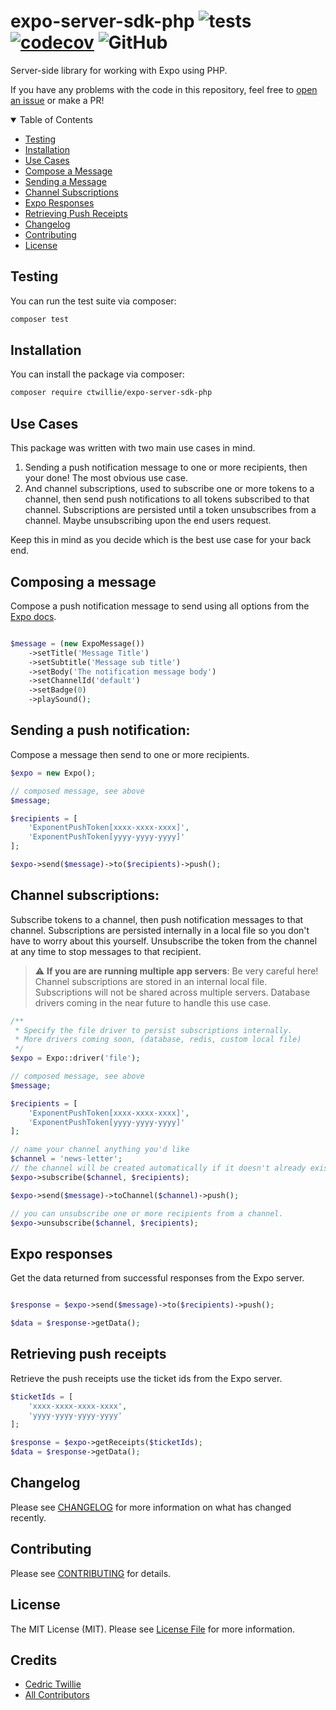 # expo-server-sdk-php ![tests](https://github.com/ctwillie/expo-server-sdk-php/actions/workflows/tests.yml/badge.svg) [![codecov](https://codecov.io/gh/ctwillie/expo-server-sdk-php/branch/master/graph/badge.svg?token=8QO3NL131R)](https://codecov.io/gh/ctwillie/expo-server-sdk-php) ![GitHub](https://img.shields.io/github/license/ctwillie/expo-server-sdk-php?color=%2300CED1)

Server-side library for working with Expo using PHP.

If you have any problems with the code in this repository, feel free to [open an issue](https://github.com/ctwillie/expo-server-sdk-php/issues) or make a PR!

<details open="open">
<summary>Table of Contents</summary>

-   [Testing](#testing)
-   [Installation](#installation)
-   [Use Cases](#use-cases)
-   [Compose a Message](#composing-a-message)
-   [Sending a Message](#sending-a-push-notification)
-   [Channel Subscriptions](#channel-subscriptions)
-   [Expo Responses](#expo-responses)
-   [Retrieving Push Receipts](#retrieving-push-receipts)
-   [Changelog](#changelog)
-   [Contributing](#contributing)
-   [License](#license)

</details>

## Testing

You can run the test suite via composer:

```bash
composer test
```

## Installation

You can install the package via composer:

```bash
composer require ctwillie/expo-server-sdk-php
```

## Use Cases

This package was written with two main use cases in mind.

1. Sending a push notification message to one or more recipients, then your done! The most obvious use case.
2. And channel subscriptions, used to subscribe one or more tokens to a channel, then send push notifications to all tokens subscribed to that channel. Subscriptions are persisted until a token unsubscribes from a channel. Maybe unsubscribing upon the end users request.

Keep this in mind as you decide which is the best use case for your back end.

## Composing a message

Compose a push notification message to send using all options from the [Expo docs](https://docs.expo.dev/push-notifications/sending-notifications/#message-request-format).

```php

$message = (new ExpoMessage())
    ->setTitle('Message Title')
    ->setSubtitle('Message sub title')
    ->setBody('The notification message body')
    ->setChannelId('default')
    ->setBadge(0)
    ->playSound();
```

## Sending a push notification:

Compose a message then send to one or more recipients.

```php
$expo = new Expo();

// composed message, see above
$message;

$recipients = [
    'ExponentPushToken[xxxx-xxxx-xxxx]',
    'ExponentPushToken[yyyy-yyyy-yyyy]'
];

$expo->send($message)->to($recipients)->push();
```

## Channel subscriptions:

Subscribe tokens to a channel, then push notification messages to that channel. Subscriptions are persisted internally in a local file so you don't have to worry about this yourself. Unsubscribe the token from the channel at any time to stop messages to that recipient.

> :warning: **If you are are running multiple app servers**: Be very careful here! Channel subscriptions are stored in an internal local file. Subscriptions will not be shared across multiple servers. Database drivers coming in the near future to handle this use case.

```php
/**
 * Specify the file driver to persist subscriptions internally.
 * More drivers coming soon, (database, redis, custom local file)
 */
$expo = Expo::driver('file');

// composed message, see above
$message;

$recipients = [
    'ExponentPushToken[xxxx-xxxx-xxxx]',
    'ExponentPushToken[yyyy-yyyy-yyyy]'
];

// name your channel anything you'd like
$channel = 'news-letter';
// the channel will be created automatically if it doesn't already exist
$expo->subscribe($channel, $recipients);

$expo->send($message)->toChannel($channel)->push();

// you can unsubscribe one or more recipients from a channel.
$expo->unsubscribe($channel, $recipients);
```

## Expo responses

Get the data returned from successful responses from the Expo server.

```php

$response = $expo->send($message)->to($recipients)->push();

$data = $response->getData();
```

## Retrieving push receipts

Retrieve the push receipts use the ticket ids from the Expo server.

```php
$ticketIds = [
    'xxxx-xxxx-xxxx-xxxx',
    'yyyy-yyyy-yyyy-yyyy'
];

$response = $expo->getReceipts($ticketIds);
$data = $response->getData();
```

## Changelog

Please see [CHANGELOG](CHANGELOG.md) for more information on what has changed recently.

## Contributing

Please see [CONTRIBUTING](.github/CONTRIBUTING.md) for details.

## License

The MIT License (MIT). Please see [License File](LICENSE.md) for more information.

## Credits

-   [Cedric Twillie](https://github.com/ctwillie)
-   [All Contributors](../../contributors)

